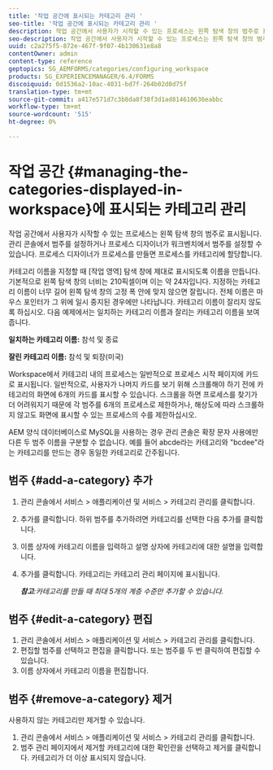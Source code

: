 ```yaml
---
title: '작업 공간에 표시되는 카테고리 관리 '
seo-title: '작업 공간에 표시되는 카테고리 관리 '
description: 작업 공간에서 사용자가 시작할 수 있는 프로세스는 왼쪽 탐색 창의 범주로 표시됩니다. 작업 공간에 표시되는 이러한 범주를 관리하는 방법에 대해 알아봅니다.
seo-description: 작업 공간에서 사용자가 시작할 수 있는 프로세스는 왼쪽 탐색 창의 범주로 표시됩니다. 작업 공간에 표시되는 이러한 범주를 관리하는 방법에 대해 알아봅니다.
uuid: c2a275f5-872e-467f-9f07-4b130631e8a8
contentOwner: admin
content-type: reference
geptopics: SG_AEMFORMS/categories/configuring_workspace
products: SG_EXPERIENCEMANAGER/6.4/FORMS
discoiquuid: 0d1536a2-10ac-4031-bd7f-264b02d0d75f
translation-type: tm+mt
source-git-commit: a417e571d7c3b8da8f38f3d1ad814610636eabbc
workflow-type: tm+mt
source-wordcount: '515'
ht-degree: 0%

---
```



# 작업 공간 {#managing-the-categories-displayed-in-workspace}에 표시되는 카테고리 관리

작업 공간에서 사용자가 시작할 수 있는 프로세스는 왼쪽 탐색 창의 범주로 표시됩니다. 관리 콘솔에서 범주를 설정하거나 프로세스 디자이너가 워크벤치에서 범주를 설정할 수 있습니다. 프로세스 디자이너가 프로세스를 만들면 프로세스를 카테고리에 할당합니다.

카테고리 이름을 지정할 때 [작업 영역] 탐색 창에 제대로 표시되도록 이름을 만듭니다. 기본적으로 왼쪽 탐색 창의 너비는 210픽셀이며 이는 약 24자입니다. 지정하는 카테고리 이름이 너무 길어 왼쪽 탐색 창의 고정 폭 안에 맞지 않으면 잘립니다. 전체 이름은 마우스 포인터가 그 위에 일시 중지된 경우에만 나타납니다. 카테고리 이름이 잘리지 않도록 하십시오. 다음 예제에서는 일치하는 카테고리 이름과 잘리는 카테고리 이름을 보여 줍니다.

**일치하는 카테고리 이름:** 참석 및 종료

**잘린 카테고리 이름:** 참석 및 퇴장(미국)

Workspace에서 카테고리 내의 프로세스는 일반적으로 프로세스 시작 페이지에 카드로 표시됩니다. 일반적으로, 사용자가 나머지 카드를 보기 위해 스크롤해야 하기 전에 카테고리의 화면에 6개의 카드를 표시할 수 있습니다. 스크롤을 하면 프로세스를 찾기가 더 어려워지기 때문에 각 범주를 6개의 프로세스로 제한하거나, 해상도에 따라 스크롤하지 않고도 화면에 표시할 수 있는 프로세스의 수를 제한하십시오.

AEM 양식 데이터베이스로 MySQL을 사용하는 경우 관리 콘솔은 확장 문자 사용에만 다른 두 범주 이름을 구분할 수 없습니다. 예를 들어 abcde라는 카테고리와 &quot;bcdee&quot;라는 카테고리를 만드는 경우 동일한 카테고리로 간주됩니다.

## 범주 {#add-a-category} 추가

1. 관리 콘솔에서 서비스 > 애플리케이션 및 서비스 > 카테고리 관리를 클릭합니다.
1. 추가를 클릭합니다. 하위 범주를 추가하려면 카테고리를 선택한 다음 추가를 클릭합니다.
1. 이름 상자에 카테고리 이름을 입력하고 설명 상자에 카테고리에 대한 설명을 입력합니다.
1. 추가를 클릭합니다. 카테고리는 카테고리 관리 페이지에 표시됩니다.

   ***참고&#x200B;**:카테고리를 만들 때 최대 5개의 계층 수준만 추가할 수 있습니다.*

## 범주 {#edit-a-category} 편집

1. 관리 콘솔에서 서비스 > 애플리케이션 및 서비스 > 카테고리 관리를 클릭합니다.
1. 편집할 범주를 선택하고 편집을 클릭합니다. 또는 범주를 두 번 클릭하여 편집할 수 있습니다.
1. 이름 상자에서 카테고리 이름을 편집합니다.

## 범주 {#remove-a-category} 제거

사용하지 않는 카테고리만 제거할 수 있습니다.

1. 관리 콘솔에서 서비스 > 애플리케이션 및 서비스 > 카테고리 관리를 클릭합니다.
1. 범주 관리 페이지에서 제거할 카테고리에 대한 확인란을 선택하고 제거를 클릭합니다. 카테고리가 더 이상 표시되지 않습니다.

